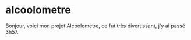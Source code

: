 # alcoolometre
Bonjour, voici mon projet Alcoolometre, ce fut très divertissant, j'y ai passé 3h57.
